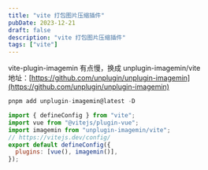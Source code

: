 ```yaml
---
title: "vite 打包图片压缩插件"
pubDate: 2023-12-21
draft: false
description: "vite 打包图片压缩插件"
tags: ["vite"]
---
```


vite-plugin-imagemin 有点慢，换成 unplugin-imagemin/vite  
地址：[https://github.com/unplugin/unplugin-imagemin](https://github.com/unplugin/unplugin-imagemin)

```js
pnpm add unplugin-imagemin@latest -D
```

```js
import { defineConfig } from "vite";
import vue from "@vitejs/plugin-vue";
import imagemin from "unplugin-imagemin/vite";
// https://vitejs.dev/config/
export default defineConfig({
  plugins: [vue(), imagemin()],
});
```
